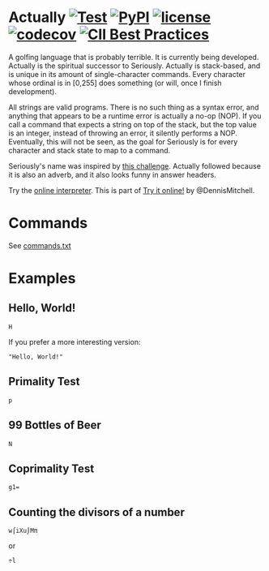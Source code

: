# Actually [![Test](https://github.com/Mego/Seriously/actions/workflows/test.yml/badge.svg)](https://github.com/Mego/Seriously/actions/workflows/test.yml) [![PyPI](https://img.shields.io/pypi/v/seriously.svg?maxAge=2592000?style=plastic)](https://pypi.python.org/pypi/seriously) [![license](https://img.shields.io/github/license/Mego/Seriously.svg?maxAge=2592000?style=plastic)](LICENSE) [![codecov](https://codecov.io/gh/Mego/Seriously/branch/master/graph/badge.svg)](https://codecov.io/gh/Mego/Seriously) [![CII Best Practices](https://bestpractices.coreinfrastructure.org/projects/1173/badge)](https://bestpractices.coreinfrastructure.org/projects/1173)

A golfing language that is probably terrible. It is currently being developed. Actually is the spiritual successor to Seriously. Actually is stack-based, and is unique in its amount of single-character commands. Every character whose ordinal is in [0,255] does something (or will, once I finish development).

All strings are valid programs. There is no such thing as a syntax error, and anything that appears to be a runtime error is actually a no-op (NOP). If you call a command that expects a string on top of the stack, but the top value is an integer, instead of throwing an error, it silently performs a NOP. Eventually, this will not be seen, as the goal for Seriously is for every character and stack state to map to a command.

Seriously's name was inspired by [this challenge](http://codegolf.stackexchange.com/questions/58522/seriously-golfscript-cjam-or-pyth). Actually followed because it is also an adverb, and it also looks funny in answer headers.

Try the [online interpreter](http://actually.tryitonline.net). This is part of [Try it online!](http://tryitonline.net) by @DennisMitchell.

# Commands

See [commands.txt](docs/commands.txt)

# Examples

## Hello, World!

```
H
```

If you prefer a more interesting version:

```
"Hello, World!"
```

## Primality Test

```
p
```

## 99 Bottles of Beer

```
N
```

## Coprimality Test

```
g1=
```

## Counting the divisors of a number

```
w⌠iXu⌡Mπ
```

or

```
÷l
```
